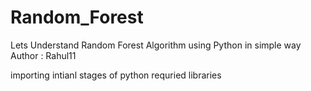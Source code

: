 # Random_Forest
Lets Understand Random Forest Algorithm using Python in simple way
<br>
Author : Rahul11

importing intianl stages of python requried libraries